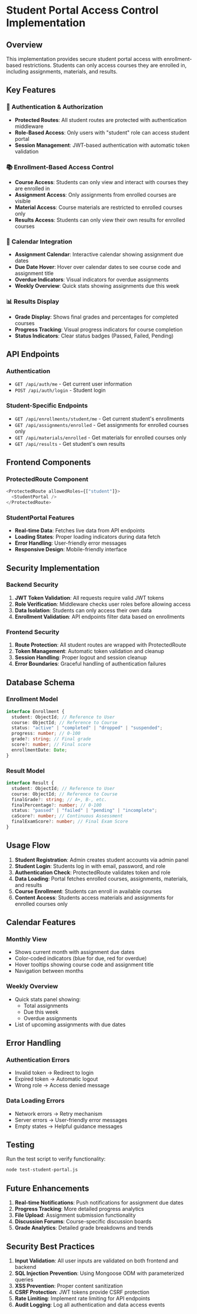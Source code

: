# Student Portal Access Control Implementation

## Overview

This implementation provides secure student portal access with enrollment-based restrictions. Students can only access courses they are enrolled in, including assignments, materials, and results.

## Key Features

### 🔐 Authentication & Authorization

- **Protected Routes**: All student routes are protected with authentication middleware
- **Role-Based Access**: Only users with "student" role can access student portal
- **Session Management**: JWT-based authentication with automatic token validation

### 📚 Enrollment-Based Access Control

- **Course Access**: Students can only view and interact with courses they are enrolled in
- **Assignment Access**: Only assignments from enrolled courses are visible
- **Material Access**: Course materials are restricted to enrolled courses only
- **Results Access**: Students can only view their own results for enrolled courses

### 📅 Calendar Integration

- **Assignment Calendar**: Interactive calendar showing assignment due dates
- **Due Date Hover**: Hover over calendar dates to see course code and assignment title
- **Overdue Indicators**: Visual indicators for overdue assignments
- **Weekly Overview**: Quick stats showing assignments due this week

### 📊 Results Display

- **Grade Display**: Shows final grades and percentages for completed courses
- **Progress Tracking**: Visual progress indicators for course completion
- **Status Indicators**: Clear status badges (Passed, Failed, Pending)

## API Endpoints

### Authentication

- `GET /api/auth/me` - Get current user information
- `POST /api/auth/login` - Student login

### Student-Specific Endpoints

- `GET /api/enrollments/student/me` - Get current student's enrollments
- `GET /api/assignments/enrolled` - Get assignments for enrolled courses only
- `GET /api/materials/enrolled` - Get materials for enrolled courses only
- `GET /api/results` - Get student's own results

## Frontend Components

### ProtectedRoute Component

```typescript
<ProtectedRoute allowedRoles={["student"]}>
  <StudentPortal />
</ProtectedRoute>
```

### StudentPortal Features

- **Real-time Data**: Fetches live data from API endpoints
- **Loading States**: Proper loading indicators during data fetch
- **Error Handling**: User-friendly error messages
- **Responsive Design**: Mobile-friendly interface

## Security Implementation

### Backend Security

1. **JWT Token Validation**: All requests require valid JWT tokens
2. **Role Verification**: Middleware checks user roles before allowing access
3. **Data Isolation**: Students can only access their own data
4. **Enrollment Validation**: API endpoints filter data based on enrollments

### Frontend Security

1. **Route Protection**: All student routes are wrapped with ProtectedRoute
2. **Token Management**: Automatic token validation and cleanup
3. **Session Handling**: Proper logout and session cleanup
4. **Error Boundaries**: Graceful handling of authentication failures

## Database Schema

### Enrollment Model

```typescript
interface Enrollment {
  student: ObjectId; // Reference to User
  course: ObjectId; // Reference to Course
  status: "active" | "completed" | "dropped" | "suspended";
  progress: number; // 0-100
  grade?: string; // Final grade
  score?: number; // Final score
  enrollmentDate: Date;
}
```

### Result Model

```typescript
interface Result {
  student: ObjectId; // Reference to User
  course: ObjectId; // Reference to Course
  finalGrade?: string; // A+, B-, etc.
  finalPercentage?: number; // 0-100
  status: "passed" | "failed" | "pending" | "incomplete";
  caScore?: number; // Continuous Assessment
  finalExamScore?: number; // Final Exam Score
}
```

## Usage Flow

1. **Student Registration**: Admin creates student accounts via admin panel
2. **Student Login**: Students log in with email, password, and role
3. **Authentication Check**: ProtectedRoute validates token and role
4. **Data Loading**: Portal fetches enrolled courses, assignments, materials, and results
5. **Course Enrollment**: Students can enroll in available courses
6. **Content Access**: Students access materials and assignments for enrolled courses only

## Calendar Features

### Monthly View

- Shows current month with assignment due dates
- Color-coded indicators (blue for due, red for overdue)
- Hover tooltips showing course code and assignment title
- Navigation between months

### Weekly Overview

- Quick stats panel showing:
  - Total assignments
  - Due this week
  - Overdue assignments
- List of upcoming assignments with due dates

## Error Handling

### Authentication Errors

- Invalid token → Redirect to login
- Expired token → Automatic logout
- Wrong role → Access denied message

### Data Loading Errors

- Network errors → Retry mechanism
- Server errors → User-friendly error messages
- Empty states → Helpful guidance messages

## Testing

Run the test script to verify functionality:

```bash
node test-student-portal.js
```

## Future Enhancements

1. **Real-time Notifications**: Push notifications for assignment due dates
2. **Progress Tracking**: More detailed progress analytics
3. **File Upload**: Assignment submission functionality
4. **Discussion Forums**: Course-specific discussion boards
5. **Grade Analytics**: Detailed grade breakdowns and trends

## Security Best Practices

1. **Input Validation**: All user inputs are validated on both frontend and backend
2. **SQL Injection Prevention**: Using Mongoose ODM with parameterized queries
3. **XSS Prevention**: Proper content sanitization
4. **CSRF Protection**: JWT tokens provide CSRF protection
5. **Rate Limiting**: Implement rate limiting for API endpoints
6. **Audit Logging**: Log all authentication and data access events

